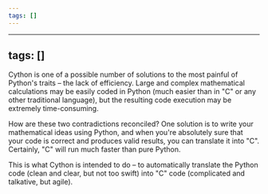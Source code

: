 ```yaml
---
tags: []
---
```


---
tags: []
---

Cython is one of a possible number of solutions to the most painful of Python's traits – the lack of efficiency. Large and complex mathematical calculations may be easily coded in Python (much easier than in "C" or any other traditional language), but the resulting code execution may be extremely time-consuming.

How are these two contradictions reconciled? One solution is to write your mathematical ideas using Python, and when you're absolutely sure that your code is correct and produces valid results, you can translate it into "C". Certainly, "C" will run much faster than pure Python.

This is what Cython is intended to do – to automatically translate the Python code (clean and clear, but not too swift) into "C" code (complicated and talkative, but agile).